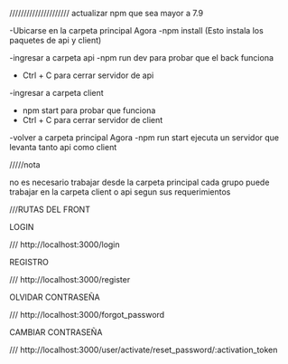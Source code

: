 /////////////////////
actualizar npm que sea mayor a 7.9


-Ubicarse en la carpeta principal Agora
-npm install (Esto instala los paquetes de api y client)

-ingresar a carpeta api 
-npm run dev para  probar que el back funciona
- Ctrl + C para cerrar servidor de api

-ingresar a carpeta client
- npm start para probar que funciona
- Ctrl + C para cerrar servidor de client


-volver a carpeta principal Agora
-npm run start  ejecuta un servidor que levanta tanto api como client


/////nota


no es necesario trabajar desde la carpeta principal cada grupo puede trabajar en la carpeta client o api segun sus requerimientos


///RUTAS DEL FRONT

LOGIN

/// http://localhost:3000/login

REGISTRO

/// http://localhost:3000/register

OLVIDAR CONTRASEÑA

/// http://localhost:3000/forgot_password

CAMBIAR CONTRASEÑA

/// http://localhost:3000/user/activate/reset_password/:activation_token